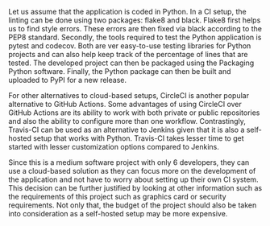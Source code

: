 Let us assume that the application is coded in Python. In a CI setup, the linting can be done using two packages: flake8 and black. Flake8 first helps us to find style errors. These errors are then fixed via black according to the PEP8 standard. Secondly, the tools required to test the Python application is pytest and codecov. Both are ver easy-to-use testing libraries for Python projects and can also help keep track of the percentage of lines that are tested. The developed project can then be packaged using the Packaging Python software. Finally, the Python package can then be built and uploaded to PyPI for a new release.

For other alternatives to cloud-based setups, CircleCI is another popular alternative to GitHub Actions. Some advantages of using CircleCI over GitHub Actions are its ability to work with both private or public repositories and also the ability to configure more than one workflow. Contrastingly, Travis-CI can be used as an alternative to Jenkins given that it is also a self-hosted setup that works with Python. Travis-CI takes lesser time to get started with lesser customization options compared to Jenkins.

Since this is a medium software project with only 6 developers, they can use a cloud-based solution as they can focus more on the development of the application and not have to worry about setting up their own CI system. This decision can be further justified by looking at other information such as the requirements of this project such as graphics card or security requirements. Not only that, the budget of the project should also be taken into consideration as a self-hosted setup may be more expensive.
